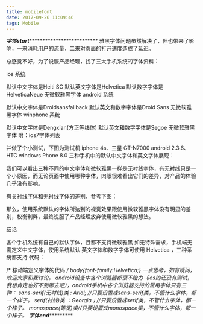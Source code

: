 ```yaml
---
title: mobilefont
date: 2017-09-26 11:09:46
tags: Mobile
---
```


*******************字体start*********************************************
雅黑字体问题虽然解决了，但也带来了影响，一来消耗用户的流量，二来对页面的打开速度造成了延迟。

总感觉不好，为了说服产品经理，找了三大手机系统的字体资料： 
<!--more-->
ios 系统

默认中文字体是Heiti SC
默认英文字体是Helvetica
默认数字字体是HelveticaNeue
无微软雅黑字体
android 系统

默认中文字体是Droidsansfallback
默认英文和数字字体是Droid Sans
无微软雅黑字体
winphone 系统

默认中文字体是Dengxian(方正等线体)
默认英文和数字字体是Segoe
无微软雅黑字体
附：ios7字体列表

并做了个小测试，下图为测试机 iphone 4s、三星 GT-N7000 android 2.3.6、HTC windows Phone 8.0 三种手机中的默认中文字体和英文字体展现：



我们可以看出三种不同的中文字体和微软雅黑一样是无衬线字体，有无衬线只是一个小原因，而无论页面中使用哪种字体，肉眼很难看出它们的差异，对产品的体验几乎没有影响。

有关衬线字体和无衬线字体的差别，参考下图：



那么，使用系统默认的字体所达到的视觉效果跟使用微软雅黑字体没有明显的差别，权衡利弊，最终说服了产品经理放弃使用微软雅黑的想法。

结论

各个手机系统有自己的默认字体，且都不支持微软雅黑
如无特殊需求，手机端无需定义中文字体，使用系统默认
英文字体和数字字体可使用 Helvetica ，三种系统都支持
代码：

/* 移动端定义字体的代码 */
body{font-family:Helvetica;}
一点思考，如有疑问，欢迎大家和我讨论。
android设备中各个浏览器都很不给力（ios的还没有测试，我想肯定也好不到哪去吧），android手机中各个浏览器支持的常用字体只有三种：
sans-serif(无衬线)类 : Arial; //只要设置成sans-serif类，不管什么字体，都一个样子。
serif(衬线)类 ：Georgia；//只要设置成serif类，不管什么字体，都一个样子。
monospace(等宽)类//只要设置成monospace类，不管什么字体，都一个样子。
*********************字体end*******************************